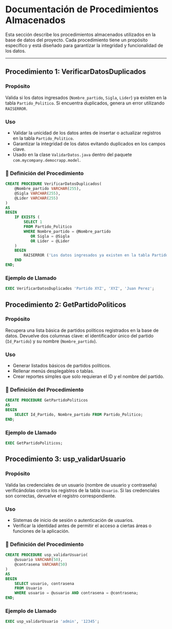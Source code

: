# **Documentación de Procedimientos Almacenados**

Esta sección describe los procedimientos almacenados utilizados en la base de datos del proyecto. Cada procedimiento tiene un propósito específico y está diseñado para garantizar la integridad y funcionalidad de los datos.

---

## **Procedimiento 1: VerificarDatosDuplicados**

### **Propósito**
Valida si los datos ingresados (`Nombre_partido`, `Sigla`, `Lider`) ya existen en la tabla `Partido_Politico`. Si encuentra duplicados, genera un error utilizando `RAISERROR`.

### **Uso**
- Validar la unicidad de los datos antes de insertar o actualizar registros en la tabla `Partido_Politico`.
- Garantizar la integridad de los datos evitando duplicados en los campos clave.
- Usado en la clase `ValidarDatos.java` dentro del paquete `com.mycompany.democrapp.model`.

### 📝 **Definición del Procedimiento**
```sql
CREATE PROCEDURE VerificarDatosDuplicados(
    @Nombre_partido VARCHAR(255),
    @Sigla VARCHAR(255),
    @Lider VARCHAR(255)
)
AS
BEGIN
    IF EXISTS (
        SELECT 1
        FROM Partido_Politico
        WHERE Nombre_partido = @Nombre_partido
           OR Sigla = @Sigla
           OR Lider = @Lider
    )
    BEGIN
        RAISERROR ('Los datos ingresados ya existen en la tabla Partido_Politico.', 16, 1);
    END
END;
```
### **Ejemplo de Llamado**
```sql
EXEC VerificarDatosDuplicados 'Partido XYZ', 'XYZ', 'Juan Perez';
```

## **Procedimiento 2: GetPartidoPoliticos**

### **Propósito**
Recupera una lista básica de partidos políticos registrados en la base de datos. Devuelve dos columnas clave: el identificador único del partido (`Id_Partido`) y su nombre (`Nombre_partido`).

### **Uso**
- Generar listados básicos de partidos políticos.
- Rellenar menús desplegables o tablas.
- Crear reportes simples que solo requieran el ID y el nombre del partido.

### 📝 **Definición del Procedimiento**
```sql
CREATE PROCEDURE GetPartidoPoliticos
AS
BEGIN
    SELECT Id_Partido, Nombre_partido FROM Partido_Politico;
END;
```

### **Ejemplo de Llamado**
```sql
EXEC GetPartidoPoliticos;
```

## **Procedimiento 3: usp_validarUsuario**

### **Propósito**
Valida las credenciales de un usuario (nombre de usuario y contraseña) verificándolas contra los registros de la tabla `Usuario`. Si las credenciales son correctas, devuelve el registro correspondiente.

### **Uso**
- Sistemas de inicio de sesión o autenticación de usuarios.
- Verificar la identidad antes de permitir el acceso a ciertas áreas o funciones de la aplicación.

### 📝 **Definición del Procedimiento**
```sql
CREATE PROCEDURE usp_validarUsuario(
    @usuario VARCHAR(50),
    @contrasena VARCHAR(50)
)
AS
BEGIN
    SELECT usuario, contrasena
    FROM Usuario
    WHERE usuario = @usuario AND contrasena = @contrasena;
END;
```

### **Ejemplo de Llamado**
```sql
EXEC usp_validarUsuario 'admin', '12345';
```
